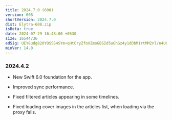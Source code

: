 ```yaml
---
title: 2024.7.0 (608)
version: 608
shortVersion: 2024.7.0
dist: Elytra-608.zip
isBeta: true
date: 2024-07-29 16:48:00 +0530
size: 16544736
edSig: UEY8udg820YOSSS4SYm+qHtCryZfoXZmoGBSId5uGhGz4y1dDbM1rtMM2nl/n4UCW/jHpkQSifGqNGDHa0gdCA==
minVer: 14.0
---
```


### 2024.4.2

- New Swift 6.0 foundation for the app.

- Improved sync performance. 

- Fixed filtered articles appearing in some timelines. 

- Fixed loading cover images in the articles list, when loading via the proxy fails.
